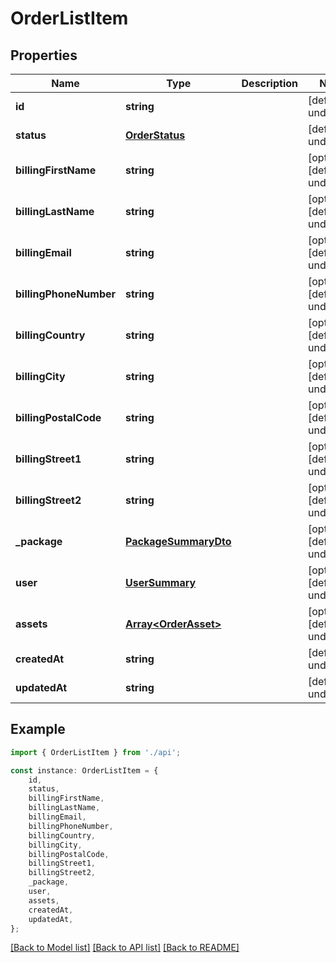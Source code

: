 # OrderListItem


## Properties

Name | Type | Description | Notes
------------ | ------------- | ------------- | -------------
**id** | **string** |  | [default to undefined]
**status** | [**OrderStatus**](OrderStatus.md) |  | [default to undefined]
**billingFirstName** | **string** |  | [optional] [default to undefined]
**billingLastName** | **string** |  | [optional] [default to undefined]
**billingEmail** | **string** |  | [optional] [default to undefined]
**billingPhoneNumber** | **string** |  | [optional] [default to undefined]
**billingCountry** | **string** |  | [optional] [default to undefined]
**billingCity** | **string** |  | [optional] [default to undefined]
**billingPostalCode** | **string** |  | [optional] [default to undefined]
**billingStreet1** | **string** |  | [optional] [default to undefined]
**billingStreet2** | **string** |  | [optional] [default to undefined]
**_package** | [**PackageSummaryDto**](PackageSummaryDto.md) |  | [optional] [default to undefined]
**user** | [**UserSummary**](UserSummary.md) |  | [optional] [default to undefined]
**assets** | [**Array&lt;OrderAsset&gt;**](OrderAsset.md) |  | [optional] [default to undefined]
**createdAt** | **string** |  | [default to undefined]
**updatedAt** | **string** |  | [default to undefined]

## Example

```typescript
import { OrderListItem } from './api';

const instance: OrderListItem = {
    id,
    status,
    billingFirstName,
    billingLastName,
    billingEmail,
    billingPhoneNumber,
    billingCountry,
    billingCity,
    billingPostalCode,
    billingStreet1,
    billingStreet2,
    _package,
    user,
    assets,
    createdAt,
    updatedAt,
};
```

[[Back to Model list]](../README.md#documentation-for-models) [[Back to API list]](../README.md#documentation-for-api-endpoints) [[Back to README]](../README.md)
